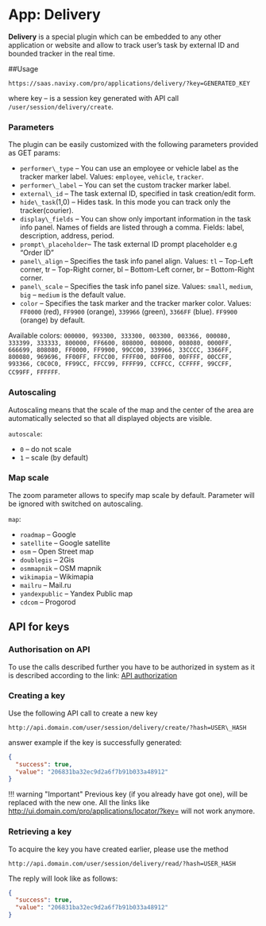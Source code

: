 # App: Delivery

**Delivery** is a special plugin which can be embedded to any other application or website and
 allow to track user’s task by external ID and bounded tracker in the real time.

##Usage

    https://saas.navixy.com/pro/applications/delivery/?key=GENERATED_KEY

where key – is a session key generated with API call `/user/session/delivery/create`.

### Parameters

The plugin can be easily customized with the following parameters provided as GET params:

*   `performer\_type` – You can use an employee or vehicle label as the tracker marker label. 
    Values: `employee`, `vehicle`, `tracker`.
*   `performer\_label` – You can set the custom tracker marker label.
*   `external\_id` – The task external ID, specified in task creation/edit form.
*   `hide\_task`(1,0) – Hides task. In this mode you can track only the tracker(courier).
*   `display\_fields` – You can show only important information in the task info panel. 
    Names of fields are listed through a comma. Fields: label, description, address, period.
*   `prompt\_placeholder`– The task external ID prompt placeholder e.g “Order ID”
*   `panel\_align` – Specifies the task info panel align. Values: `tl` – Top-Left corner, 
    tr – Top-Right corner, bl – Bottom-Left corner, br – Bottom-Right corner.
*   `panel\_scale` – Specifies the task info panel size. Values: `small`, `medium`, `big` – 
    `medium` is the default value.
*   `color` – Specifies the task marker and the tracker marker color. 
    Values: `FF0000` (red), `FF9900` (orange), `339966` (green), `3366FF` (blue). `FF9900` (orange) by default.

Available colors: `000000, 993300, 333300, 003300, 003366, 000080, 
333399, 333333, 800000, FF6600, 808000, 008000, 008080, 0000FF, 
666699, 808080, FF0000, FF9900, 99CC00, 339966, 33CCCC, 3366FF, 
800080, 969696, FF00FF, FFCC00, FFFF00, 00FF00, 00FFFF, 00CCFF, 
993366, C0C0C0, FF99CC, FFCC99, FFFF99, CCFFCC, CCFFFF, 99CCFF, 
CC99FF, FFFFFF`.

### Autoscaling

Autoscaling means that the scale of the map and the center of the area are automatically
selected so that all displayed objects are visible.

`autoscale`:

*   `0` – do not scale
*   `1` – scale (by default)

### Map scale

The zoom parameter allows to specify map scale by default. Parameter will be 
ignored with switched on autoscaling.

`map`:

*   `roadmap` – Google
*   `satellite` – Google satellite
*   `osm` – Open Street map
*   `doublegis` – 2Gis
*   `osmmapnik` – OSM mapnik
*   `wikimapia` – Wikimapia
*   `mailru` – Mail.ru
*   `yandexpublic` – Yandex Public map
*   `cdcom` – Progorod

## API for keys

### Authorisation on API

To use the calls described further you have to be authorized in system as it 
is described according to the link: [API authorization][1]

  [1]: ./../../backend-api/getting-started.md#authorization_and_access_levels

### Creating a key

Use the following API call to create a new key

    http://api.domain.com/user/session/delivery/create/?hash=USER\_HASH

answer example if the key is successfully generated:

```json
{
  "success": true,
  "value": "206831ba32ec9d2a6f7b91b033a48912"
}
```

!!! warning "Important"
    Previous key (if you already have got one), will be replaced with the new one. 
    All the links like http://ui.domain.com/pro/applications/locator/?key= <old key> 
    will not work anymore.

### Retrieving a key

To acquire the key you have created earlier, please use the method

    http://api.domain.com/user/session/delivery/read/?hash=USER_HASH

The reply will look like as follows:

```json
{
  "success": true,
  "value": "206831ba32ec9d2a6f7b91b033a48912"
}
```
